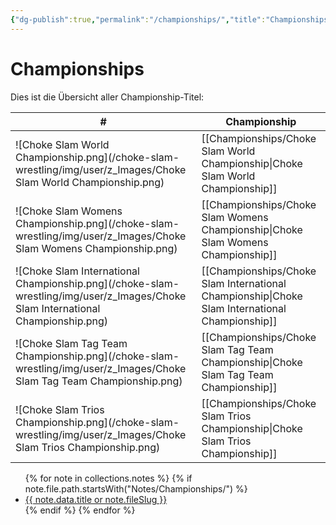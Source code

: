 ```yaml
---
{"dg-publish":true,"permalink":"/championships/","title":"Championships","noteIcon":""}
---
```


# Championships
Dies ist die Übersicht aller Championship-Titel:

| #                                          | Championship                   |
| ------------------------------------------ | ------------------------------ |
| ![Choke Slam World Championship.png](/choke-slam-wrestling/img/user/z_Images/Choke Slam World Championship.png) | [[Championships/Choke Slam World Championship\|Choke Slam World Championship]] |
| ![Choke Slam Womens Championship.png](/choke-slam-wrestling/img/user/z_Images/Choke Slam Womens Championship.png) | [[Championships/Choke Slam Womens Championship\|Choke Slam Womens Championship]] |
| ![Choke Slam International Championship.png](/choke-slam-wrestling/img/user/z_Images/Choke Slam International Championship.png) | [[Championships/Choke Slam International Championship\|Choke Slam International Championship]] |
| ![Choke Slam Tag Team Championship.png](/choke-slam-wrestling/img/user/z_Images/Choke Slam Tag Team Championship.png) | [[Championships/Choke Slam Tag Team Championship\|Choke Slam Tag Team Championship]] |
| ![Choke Slam Trios Championship.png](/choke-slam-wrestling/img/user/z_Images/Choke Slam Trios Championship.png) | [[Championships/Choke Slam Trios Championship\|Choke Slam Trios Championship]] |


<ul>
{% for note in collections.notes %}
  {% if note.file.path.startsWith("Notes/Championships/") %}
    <li>
      <a href="{{ note.url }}">{{ note.data.title or note.fileSlug }}</a>
    </li>
  {% endif %}
{% endfor %}
</ul>
